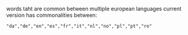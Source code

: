 words taht are common between multiple european languages
current version has commonalities between: 

    "da","de","en","es","fr","it","nl","no","pl","pt","ro"